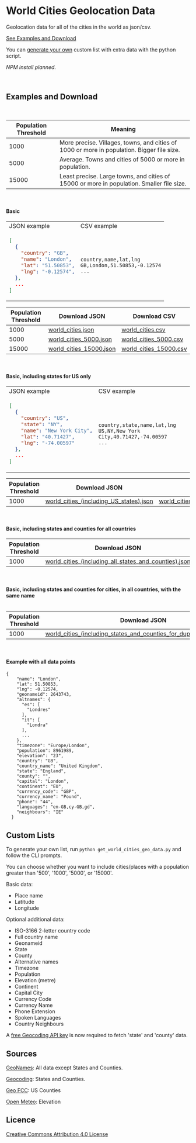 # World Cities Geolocation Data

Geolocation data for all of the cities in the world as json/csv.

[See Examples and Download](#examples-and-download)

You can [generate your own](#custom-lists) custom list with extra data with the python script.

_NPM install planned._

<br/>

## Examples and Download

<br/>

|Population Threshold|Meaning|
|----|----|
|1000|More precise. Villages, towns, and cities of 1000 or more in population. Bigger file size.|
|5000|Average. Towns and cities of 5000 or more in population.|
|15000|Least precise. Large towns, and cities of 15000 or more in population. Smaller file size.|

<br/>

#### Basic

<table>
<tr>
  <td> JSON example </td> <td> CSV example </td>
</tr>
<tr>
  <td>
  
  ```json
  [
    {
      "country": "GB",
      "name": "London",
      "lat": "51.50853",
      "lng": "-0.12574",
    },
    ...
  ]
  ```

  </td>
  <td>

    country,name,lat,lng
    GB,London,51.50853,-0.12574
    ...

  </td>
</tr>
</table>

|Population Threshold|Download JSON|Download CSV|
|----|----|----|
|1000|[world_cities.json](https://raw.githubusercontent.com/joelacus/world-cities/main/world_cities.json)|[world_cities.csv](https://raw.githubusercontent.com/joelacus/world-cities/main/world_cities.csv)|
|5000|[world_cities_5000.json](https://raw.githubusercontent.com/joelacus/world-cities/main/world_cities_5000.json)|[world_cities_5000.csv](https://raw.githubusercontent.com/joelacus/world-cities/main/world_cities_5000.csv)|
|15000|[world_cities_15000.json](https://raw.githubusercontent.com/joelacus/world-cities/main/world_cities_15000.json)|[world_cities_15000.csv](https://raw.githubusercontent.com/joelacus/world-cities/main/world_cities_15000.csv)|

<br/>

#### Basic, including states for US only
<table>
<tr>
  <td> JSON example </td> <td> CSV example </td>
</tr>
<tr>
  <td>
  
  ```json
  [
    {
      "country": "US",
      "state": "NY",
      "name": "New York City",
      "lat": "40.71427",
      "lng": "-74.00597"
    },
    ...
  ]
  ```
 
  </td>
  <td>

    country,state,name,lat,lng
    US,NY,New York City,40.71427,-74.00597
    ...

  </td>
</tr>
</table>

|Population Threshold|Download JSON|Download CSV|
|----|----|----|
|1000|[world_cities_(including_US_states).json](https://raw.githubusercontent.com/joelacus/world-cities/main/world_cities_(including_US_states).json)|[world_cities_(including_US_states).csv](https://raw.githubusercontent.com/joelacus/world-cities/main/world_cities_(including_US_states).csv)|

<br/>

#### Basic, including states and counties for all countries

|Population Threshold|Download JSON|Download CSV|
|----|----|----|
|1000|[world_cities_(including_all_states_and_counties).json](https://raw.githubusercontent.com/joelacus/world-cities/main/world_cities_(including_all_states_and_counties).json)|[world_cities_(including_all_states_and_counties).csv](https://raw.githubusercontent.com/joelacus/world-cities/main/world_cities_(including_all_states_and_counties).csv)|

<table>

<br/>

#### Basic, including states and counties for cities, in all countries, with the same name

|Population Threshold|Download JSON|Download CSV|
|----|----|----|
|1000|[world_cities_(including_states_and_counties_for_duplicate_names).json](https://raw.githubusercontent.com/joelacus/world-cities/main/world_cities_(including_states_and_counties_for_duplicate_names).json)|[world_cities_(including_states_and_counties_for_duplicate_names).csv](https://raw.githubusercontent.com/joelacus/world-cities/main/world_cities_(including_states_and_counties_for_duplicate_names).csv)|

<table>

<br/>


#### Example with all data points


```
{
    "name": "London",
    "lat": 51.50853,
    "lng": -0.12574,
    "geonameid": 2643743,
    "altnames": {
      "es": [
        "Londres"
      ],
      "it": [
        "Londra"
      ],
      ...
    },
    "timezone": "Europe/London",
    "population": 8961989,
    "elevation": "23",
    "country": "GB",
    "country_name": "United Kingdom",
    "state": "England",
    "county": "",
    "capital": "London",
    "continent": "EU",
    "currency_code": "GBP",
    "currency_name": "Pound",
    "phone": "44",
    "languages": "en-GB,cy-GB,gd",
    "neighbours": "IE"
  }
```

## Custom Lists

To generate your own list, run `python get_world_cities_geo_data.py` and follow the CLI prompts.

You can choose whether you want to include cities/places with a population greater than '500', '1000', '5000', or '15000'.

Basic data:

-   Place name
-   Latitude
-   Longitude

Optional additional data:

-   ISO-3166 2-letter country code
-   Full country name
-   Geonameid
-   State
-   County
-   Alternative names
-   Timezone
-   Population
-   Elevation (metre)
-   Continent
-   Capital City
-   Currency Code
-   Currency Name
-   Phone Extension
-   Spoken Languages
-   Country Neighbours

A [free Geocoding API key](https://geocode.maps.co/join/) is now required to fetch 'state' and 'county' data.

## Sources

[GeoNames](https://www.geonames.org/datasources/): All data except States and Counties.

[Geocoding](https://geocode.maps.co/): States and Counties.

[Geo FCC](https://geo.fcc.gov/api/census): US Counties

[Open Meteo](https://open-meteo.com/): Elevation

## Licence

[Creative Commons Attribution 4.0 License](https://creativecommons.org/licenses/by/4.0/)
